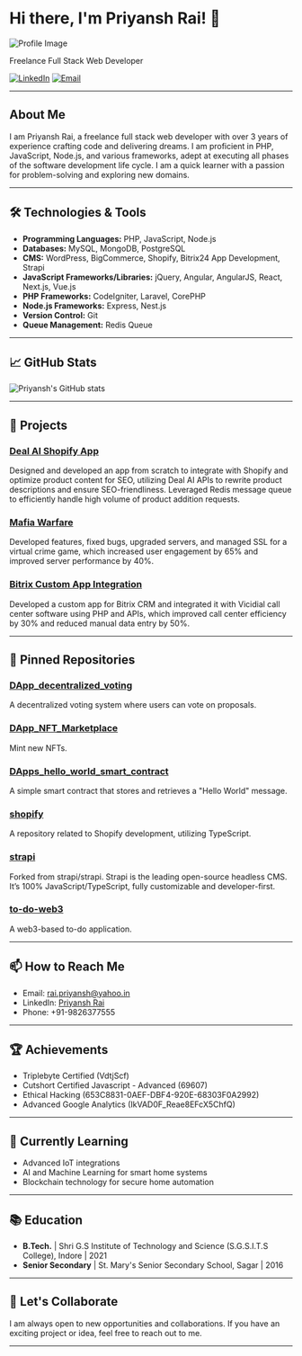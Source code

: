 # Hi there, I'm Priyansh Rai! 👋

![Profile Image](https://avatars.githubusercontent.com/u/81904693?v=4)

Freelance Full Stack Web Developer

[![LinkedIn](https://img.shields.io/badge/LinkedIn-Profile-blue)](https://www.linkedin.com/in/priyansh-rai-196515168)
[![Email](https://img.shields.io/badge/Email-rai.priyansh@yahoo.in-red)](mailto:rai.priyansh@yahoo.in)

---

## About Me

I am Priyansh Rai, a freelance full stack web developer with over 3 years of experience crafting code and delivering dreams. I am proficient in PHP, JavaScript, Node.js, and various frameworks, adept at executing all phases of the software development life cycle. I am a quick learner with a passion for problem-solving and exploring new domains.

---

## 🛠️ Technologies & Tools

- **Programming Languages:** PHP, JavaScript, Node.js
- **Databases:** MySQL, MongoDB, PostgreSQL
- **CMS:** WordPress, BigCommerce, Shopify, Bitrix24 App Development, Strapi
- **JavaScript Frameworks/Libraries:** jQuery, Angular, AngularJS, React, Next.js, Vue.js
- **PHP Frameworks:** CodeIgniter, Laravel, CorePHP
- **Node.js Frameworks:** Express, Nest.js
- **Version Control:** Git
- **Queue Management:** Redis Queue

---

## 📈 GitHub Stats

![Priyansh's GitHub stats](https://github-readme-stats.vercel.app/api?username=priyanshrai&show_icons=true&theme=dark)

---

## 🚀 Projects

### [Deal AI Shopify App](https://github.com/priyanshrai/deal-ai-shopify-app)
Designed and developed an app from scratch to integrate with Shopify and optimize product content for SEO, utilizing Deal AI APIs to rewrite product descriptions and ensure SEO-friendliness. Leveraged Redis message queue to efficiently handle high volume of product addition requests.

### [Mafia Warfare](https://github.com/priyanshrai/mafia-warfare)
Developed features, fixed bugs, upgraded servers, and managed SSL for a virtual crime game, which increased user engagement by 65% and improved server performance by 40%.

### [Bitrix Custom App Integration](https://github.com/priyanshrai/bitrix-custom-app)
Developed a custom app for Bitrix CRM and integrated it with Vicidial call center software using PHP and APIs, which improved call center efficiency by 30% and reduced manual data entry by 50%.

---

## 📌 Pinned Repositories

### [DApp_decentralized_voting](https://github.com/priyanshrai/DApp_decentralized_voting)
A decentralized voting system where users can vote on proposals.

### [DApp_NFT_Marketplace](https://github.com/priyanshrai/DApp_NFT_Marketplace)
Mint new NFTs.

### [DApps_hello_world_smart_contract](https://github.com/priyanshrai/DApps_hello_world_smart_contract)
A simple smart contract that stores and retrieves a "Hello World" message.

### [shopify](https://github.com/priyanshrai/shopify)
A repository related to Shopify development, utilizing TypeScript.

### [strapi](https://github.com/priyanshrai/strapi)
Forked from strapi/strapi. Strapi is the leading open-source headless CMS. It’s 100% JavaScript/TypeScript, fully customizable and developer-first.

### [to-do-web3](https://github.com/priyanshrai/to-do-web3)
A web3-based to-do application.

---

## 📫 How to Reach Me

- Email: [rai.priyansh@yahoo.in](mailto:rai.priyansh@yahoo.in)
- LinkedIn: [Priyansh Rai](https://www.linkedin.com/in/priyansh-rai-196515168)
- Phone: +91-9826377555

---

## 🏆 Achievements

- Triplebyte Certified (VdtjScf)
- Cutshort Certified Javascript - Advanced (69607)
- Ethical Hacking (653C8831-0AEF-DBF4-920E-68303F0A2992)
- Advanced Google Analytics (IkVAD0F_Reae8EFcX5ChfQ)

---

## 🌱 Currently Learning

- Advanced IoT integrations
- AI and Machine Learning for smart home systems
- Blockchain technology for secure home automation

---

## 📚 Education

- **B.Tech.** | Shri G.S Institute of Technology and Science (S.G.S.I.T.S College), Indore | 2021
- **Senior Secondary** | St. Mary's Senior Secondary School, Sagar | 2016

---

## 🤝 Let's Collaborate

I am always open to new opportunities and collaborations. If you have an exciting project or idea, feel free to reach out to me.

---

